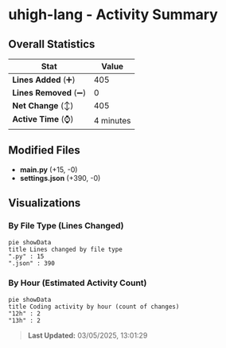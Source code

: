 # uhigh-lang - Activity Summary 

## Overall Statistics

| Stat                   | Value                                                             |
| ---------------------- | ----------------------------------------------------------------- |
| **Lines Added** (➕)   | 405                                          |
| **Lines Removed** (➖) | 0                                        |
| **Net Change** (↕)    | 405                |
| **Active Time** (⌚)   | 4 minutes |


## Modified Files
- **main.py** (+15, -0)
- **settings.json** (+390, -0)

## Visualizations

### By File Type (Lines Changed)

```mermaid
pie showData
title Lines changed by file type
".py" : 15
".json" : 390
```

### By Hour (Estimated Activity Count)

```mermaid
pie showData
title Coding activity by hour (count of changes)
"12h" : 2
"13h" : 2
```


> **Last Updated:** 03/05/2025, 13:01:29